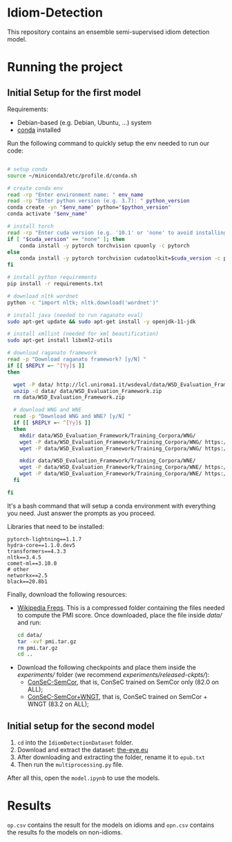 # Idiom-Detection
This repository contains an ensemble semi-supervised idiom detection model.


# Running the project

## Initial Setup for the first model

Requirements:
* Debian-based (e.g. Debian, Ubuntu, ...) system 
* [conda](https://docs.conda.io/en/latest/) installed

Run the following command to quickly setup the env needed to run our code:
```bash

# setup conda
source ~/miniconda3/etc/profile.d/conda.sh

# create conda env
read -rp "Enter environment name: " env_name
read -rp "Enter python version (e.g. 3.7): " python_version
conda create -yn "$env_name" python="$python_version"
conda activate "$env_name"

# install torch
read -rp "Enter cuda version (e.g. '10.1' or 'none' to avoid installing cuda support): " cuda_version
if [ "$cuda_version" == "none" ]; then
    conda install -y pytorch torchvision cpuonly -c pytorch
else
    conda install -y pytorch torchvision cudatoolkit=$cuda_version -c pytorch
fi

# install python requirements
pip install -r requirements.txt

# download nltk wordnet
python -c "import nltk; nltk.download('wordnet')"

# install java (needed to run raganato eval)
sudo apt-get update && sudo apt-get install -y openjdk-11-jdk

# install xmllint (needed for xml beautification)
sudo apt-get install libxml2-utils

# download raganato framework
read -p "Download raganato framework? [y/N] "
if [[ $REPLY =~ ^[Yy]$ ]]
then

  wget -P data/ http://lcl.uniroma1.it/wsdeval/data/WSD_Evaluation_Framework.zip
  unzip -d data/ data/WSD_Evaluation_Framework.zip
  rm data/WSD_Evaluation_Framework.zip

  # download WNG and WNE
  read -p "Download WNG and WNE? [y/N] "
  if [[ $REPLY =~ ^[Yy]$ ]]
  then
    mkdir data/WSD_Evaluation_Framework/Training_Corpora/WNG/
    wget -P data/WSD_Evaluation_Framework/Training_Corpora/WNG/ https://raw.githubusercontent.com/SapienzaNLP/ewiser/master/res/corpora/training/orig/glosses_main.data.xml
    wget -P data/WSD_Evaluation_Framework/Training_Corpora/WNG/ https://raw.githubusercontent.com/SapienzaNLP/ewiser/master/res/corpora/training/orig/glosses_main.gold.key.txt

    mkdir data/WSD_Evaluation_Framework/Training_Corpora/WNE/
    wget -P data/WSD_Evaluation_Framework/Training_Corpora/WNE/ https://raw.githubusercontent.com/SapienzaNLP/ewiser/master/res/corpora/training/orig/examples.data.xml
    wget -P data/WSD_Evaluation_Framework/Training_Corpora/WNE/ https://raw.githubusercontent.com/SapienzaNLP/ewiser/master/res/corpora/training/orig/examples.gold.key.txt
  fi

fi

```

It's a bash command that will setup a conda environment with everything you need. Just answer the prompts as you proceed.

Libraries that need to be installed:
```
pytorch-lightning==1.1.7
hydra-core==1.1.0.dev5
transformers==4.3.3
nltk==3.4.5
comet-ml==3.10.0
# other
networkx==2.5
black==20.8b1

```

Finally, download the following resources:
* [Wikipedia Freqs](https://drive.google.com/file/d/1WqNKZZFXM1xrVlDUOFSwMBINJGFlbM_l/view?usp=sharing). This is a compressed
  folder containing the files needed to compute the PMI score. Once downloaded, place the file inside *data/* and run:
  ```bash
  cd data/
  tar -xvf pmi.tar.gz
  rm pmi.tar.gz
  cd ..
  ```
* Download the following checkpoints and place them inside the *experiments/* folder (we recommend *experiments/released-ckpts/*):
  * [ConSeC-SemCor](https://drive.google.com/file/d/15__onFMnfGKKyulFxQLStUxdNKiqq-Rn/view?usp=sharing), that is, ConSeC trained on SemCor only (82.0 on ALL);
  * [ConSeC-SemCor+WNGT](https://drive.google.com/file/d/1dwzQ7QDwe8hH4pGBBe-5g4N_BI2eLDfA/view?usp=sharing), that is, ConSeC trained on SemCor + WNGT (83.2 on ALL);
  
 ## Initial setup for the second model
 
 1. `cd` into the `IdiomDetectionDataset` folder.
 2. Download and extract the dataset: [the-eye.eu](https://the-eye.eu/public/AI/pile_preliminary_components/books1.tar.gz)
 3. After downloading and extracting the folder, rename it to `epub.txt`
 4. Then run the `multiprocessing.py` file.
 
 After all this, open the `model.ipynb` to use the models.
 
 # Results
 
 `op.csv` contains the result for the models on idioms and `opn.csv` contains the results fo the models on non-idioms.
 
